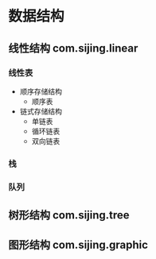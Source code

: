 # 数据结构

## 线性结构 com.sijing.linear

### 线性表

- 顺序存储结构
	- 顺序表
- 链式存储结构
	- 单链表
	- 循环链表
	- 双向链表

### 栈

### 队列

## 树形结构 com.sijing.tree

## 图形结构 com.sijing.graphic